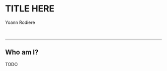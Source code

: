 # TITLE HERE
Yoann Rodiere

<img data-src="../image/logo/redhat_rgb_reverse.svg" class="redhat-logo" />
<img data-src="../image/logo/hibernate_large.png" class="hibernate-logo" />

---

## Who am I?

TODO
